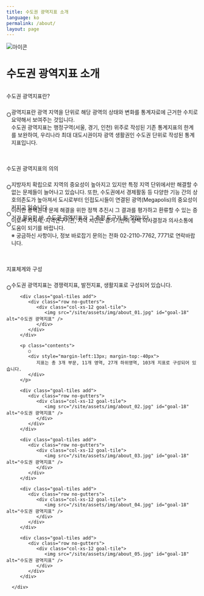 ```yaml
---
title: 수도권 광역지표 소개
language: ko
permalink: /about/
layout: page
---
```


<div class="heading goal-banner goal-13">
    <div class="container">
        <div class="row">
            <div class="sttl">
                <img src="{{ site.goal_image_base }}/{{ page.language }}/sub_title.png" alt="아이콘" />
            </div>
            <div class="sttl">
                <h1>수도권 광역지표 소개</h1>
            </div>
        </div>
    </div>
</div>
<div id="main-content" class="container" role="main">
   <div class="contents_box">
      <div style="margin-top: 30px;">
         <span class="title">수도권 광역지표란?</span>
         <br><br>
         <p class="contents">
            ○ 
            <div style="margin-left:13px; margin-top:-40px">
                광역지표란 광역 지역을 단위로 해당 광역의 상태와 변화를 통계자료에 근거한 수치로 요약해서 보여주는 것입니다.<br>
                수도권 광역지표는 행정구역(서울, 경기, 인천) 위주로 작성된 기존 통계지표의 한계를 보완하여, 
                우리나라 최대 대도시권이자 광역 생활권인 수도권 단위로 작성된 통계지표입니다.
             </div><br><br>
         </p>
         <span class="title">수도권 광역지표의 의의</span>		
         <br><br>
         <p class="contents">
            ○ 
            <div style="margin-left:13px; margin-top:-40px">
             지방자치 확립으로 지역의 중요성이 높아지고 있지만 특정 지역 단위에서만 해결할 수 없는 문제들이 늘어나고 있습니다. 
             또한, 수도권에서 경제활동 등 다양한 기능 간의 상호의존도가 높아져서 도시로부터 인접도시들이 연결된 광역(Megapolis)의 중요성이 커지고 있습니다.
            </div>
            ○ 
            <div style="margin-left:13px; margin-top:-30px">
              이러한 광역권내 문제 해결을 위한 정책 추진시 그 결과를 평가하고 환류할 수 있는 증거가 필요한 바, 수도권 광역지표가 그 측정 도구가 될 것입니다.
            </div>
            ○ 
            <div style="margin-left:13px; margin-top:-30px">
              이로써 지자체, 지역연구기관, 지역 시민은 증거기반의 정책 의사결정과 의사소통에 도움이 되기를 바랍니다.<br>
              ※ 궁금하신 사항이나, 정보 바로잡기 문의는 전화 02-2110-7762, 7771로 연락바랍니다.
            </div><br><br>
         </p>
         <span class="title">지표체계와 구성</span>		
         <br><br>
         <p class="contents">
            ○ 
            <div style="margin-left:13px; margin-top:-40px">
                수도권 광역지표는 경쟁력지표, 발전지표, 생활지표로 구성되어 있습니다.
            </div>
         </p>

         <div class="goal-tiles add">
            <div class="row no-gutters">
               <div class="col-xs-12 goal-tile">
                  <img src="/site/assets/img/about_01.jpg" id="goal-18" alt="수도권 광역지표" />
               </div>
            </div>
         </div>

         <p class="contents">
            ○ 
            <div style="margin-left:13px; margin-top:-40px">
               지표는 총 3개 부문, 11개 영역, 27개 하위영역, 103개 지표로 구성되어 있습니다.
            </div>
         </p>

         <div class="goal-tiles add">
            <div class="row no-gutters">
               <div class="col-xs-12 goal-tile">
                  <img src="/site/assets/img/about_02.jpg" id="goal-18" alt="수도권 광역지표" />
               </div>
            </div>
         </div>

         <div class="goal-tiles add">
            <div class="row no-gutters">
               <div class="col-xs-12 goal-tile">
                  <img src="/site/assets/img/about_03.jpg" id="goal-18" alt="수도권 광역지표" />
               </div>
            </div>
         </div>
         
         <div class="goal-tiles add">
            <div class="row no-gutters">
               <div class="col-xs-12 goal-tile">
                  <img src="/site/assets/img/about_04.jpg" id="goal-18" alt="수도권 광역지표" />
               </div>
            </div>
         </div>
         
         <div class="goal-tiles add">
            <div class="row no-gutters">
               <div class="col-xs-12 goal-tile">
                  <img src="/site/assets/img/about_05.jpg" id="goal-18" alt="수도권 광역지표" />
               </div>
            </div>
         </div>
         
      </div>
   </div>
</div>
